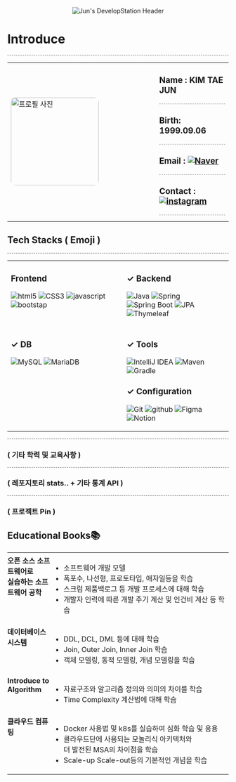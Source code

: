 <p align="center">
  <img src="https://capsule-render.vercel.app/api?type=Transparent&text=Jun%27s%20DevelopStation%20%F0%9F%92%BB&fontAlign=&fontSize=40&animation=twinkling&desc=Welcome%20to%20here!%20Backend%20Developer%20Mr.Jun&&descAlignY=70&theme=dark&height=150" alt="Jun's DevelopStation Header">
</p>

<h1>Introduce</h1>
<div style="border-bottom: 1px dashed #666; width: 100%; margin: 10px 0;"></div>

<table align="center"style="width:100%; border:none; border-collapse:collapse; background-color:transparent;">
  <tr>
    <td style="width: 500px;">
      <img src="https://github.com/user-attachments/assets/6097649c-3f20-48dd-99a4-77ba1b930ffc" width="200px" style="border-radius: 10px; border:none;" alt="프로필 사진">
    </td>
    <td atyle="width:50%; vertical-align: top; padding-left: 20px; border:none; background-color:transparent;">
      <div style="margin-bottom: 10px;">
        <h3>Name : KIM TAE JUN</h3>
        <div style="width: 150px; border-bottom: 1px dashed #999;"></div> </div>
      <div style="margin-bottom: 10px;">
        <h3>Birth: 1999.09.06</h3>
        <div style="width: 150px; border-bottom: 1px dashed #999;"></div> </div>
      <div style="margin-bottom: 10px;">
        <h3>Email : <a href="somang567@naver.com" target="_blank"><img src="https://img.shields.io/badge/Naver-03C75A?style=for-the-badge&logo=naver&logoColor=white" alt="Naver"></a></h3>
        <div style="width: 150px; border-bottom: 1px dashed #999;"></div> </div>
      <div style="margin-bottom: 10px;">
        <h3>Contact : <a href="https://www.instagram.com/xroawlns__/" target="_blank"><img src="https://img.shields.io/badge/Instagram-E4405F?style=for-the-badge&logo=instagram&logoColor=white" alt="instagram"></a></h3>
        </h3>
        <div style="width: 150px; border-bottom: 1px dashed #999;"></div> </div>
    </td>
  </tr>
</table>

<h2>Tech Stacks ( Emoji )</h2>
<div style="border-bottom: 1px dashed #666; width: 100%; margin: 10px 0;"></div>

<table style="width:100%; border:none; border-collapse:collapse; background-color:transparent;">
  <tr>
    <td style="width:50%; vertical-align: top; padding-right: 20px; border:none; background-color:transparent;">
      <h3>Frontend</h3>
      <p>
        <img src="https://img.shields.io/badge/HTML5-E34F26?style=for-the-badge&logo=html5&logoColor=white" alt="html5">
        <img src="https://img.shields.io/badge/CSS3-1572B6?style=for-the-badge&logo=css3&logoColor=white" alt="CSS3">
        <img src="https://img.shields.io/badge/Javascript-F7DF1E?style=for-the-badge&logo=javascript&logoColor=white" alt="javascript">
        <img src="https://img.shields.io/badge/Bootstrap-7952B3?style=for-the-badge&logo=bootstrap&logoColor=white" alt="bootstap">
      </p>
    </td>
    <td style="width:50%; vertical-align: top; padding-left: 20px; border:none; background-color:transparent;">
      <h3>✓ Backend</h3>
      <p>
        <img src="https://img.shields.io/badge/Java-007396?style=for-the-badge&logo=java&logoColor=white" alt="Java">
        <img src="https://img.shields.io/badge/Spring-6DB33F?style=for-the-badge&logo=spring&logoColor=white" alt="Spring">
        <img src="https://img.shields.io/badge/SpringBoot-13C100?style=for-the-badge&logo=spring%20boot&logoColor=white" alt="Spring Boot">
        <img src="https://img.shields.io/badge/JPA-6DB33F?style=for-the-badge&logo=hibernate&logoColor=white" alt="JPA">
        <img src="https://img.shields.io/badge/Thymeleaf-005F0F?style=for-the-badge&logo=thymeleaf&logoColor=white" alt="Thymeleaf">
      </p>
    </td>
  </tr>
  <tr>
    <td style="width:50%; vertical-align: top; padding-right: 20px; border:none; background-color:transparent;">
      <h3>✓ DB</h3>
      <p>
        <img src="https://img.shields.io/badge/MySQL-4479A1?style=for-the-badge&logo=mysql&logoColor=white" alt="MySQL">
        <img src="https://img.shields.io/badge/MariaDB-003545?style=for-the-badge&logo=mariadb&logoColor=white" alt="MariaDB">
      </p>
    </td>
    <td style="width:50%; vertical-align: top; padding-left: 20px; border:none; background-color:transparent;">
      <h3>✓ Tools</h3>
      <p>
        <img src="https://img.shields.io/badge/IntelliJ_IDEA-000000?style=for-the-badge&logo=intellij-idea&logoColor=white" alt="IntelliJ IDEA">
        <img src="https://img.shields.io/badge/Maven-C71A36?style=for-the-badge&logo=apache-maven&logoColor=white" alt="Maven">
        <img src="https://img.shields.io/badge/Gradle-02303A?style=for-the-badge&logo=gradle&logoColor=white" alt="Gradle">
      </p>
      <h3>✓ Configuration</h3>
      <p>
        <img src="https://img.shields.io/badge/Git-F05032?style=for-the-badge&logo=git&logoColor=white" alt="Git">
        <img src="https://img.shields.io/badge/github-181717?style=for-the-badge&logo=github&logoColor=white" alt="github">
        <img src="https://img.shields.io/badge/Figma-F24E1E?style=for-the-badge&logo=figma&logoColor=white" alt="Figma">
        <img src="https://img.shields.io/badge/Notion-000000?style=for-the-badge&logo=notion&logoColor=black" alt="Notion">
      </p>
    </td>
  </tr>
</table>

<div style="border-bottom: 1px dashed #666; width: 100%; margin: 10px 0;"></div>
<h3>( 기타 학력 및 교육사항 )</h3>

<div style="border-bottom: 1px dashed #666; width: 100%; margin: 10px 0;"></div>
<h3>( 레포지토리 stats.. + 기타 통계 API )</h3>

<div style="border-bottom: 1px dashed #666; width: 100%; margin: 10px 0;"></div>
<h3>( 프로젝트 Pin )</h3>

<h2>Educational Books📚</h2>
<table style="width:100%;">
  <tr>
    <td style="width:20%; vertical-align: top; padding: 5px 0px; border:none; background-color:transparent; font-weight:bold;">오픈 소스 소프트웨어로<br>실습하는 소프트웨어 공학</td>
    <td style="width:80%; vertical-align: top; padding: 5px 0px; border:none; background-color:transparent;">
      <ul>
        <li>소프트웨어 개발 모델</li>
        <li>폭포수, 나선형, 프로토타입, 애자일등을 학습</li>
        <li>스크럼 제품백로그 등 개발 프로세스에 대해 학습</li>
        <li>개발자 인력에 따른 개발 주기 계산 및 인건비 계산 등 학습</li>
      </ul>
    </td>
  </tr>
  <tr>
    <td style="width:20%; vertical-align: top; padding: 5px 0px; border:none; background-color:transparent; font-weight:bold;">데이터베이스 시스템</td>
    <td style="width:80%; vertical-align: top; padding: 5px 0px; border:none; background-color:transparent;">
      <ul>
        <li>DDL, DCL, DML 등에 대해 학습</li>
        <li>Join, Outer Join, Inner Join 학습</li>
        <li>객체 모델링, 동적 모델링, 개념 모델링을 학습</li>
      </ul>
    </td>
  </tr>
  <tr>
    <td style="width:20%; vertical-align: top; padding: 5px 0px; border:none; background-color:transparent; font-weight:bold;">Introduce to Algorithm</td>
    <td style="width:80%; vertical-align: top; padding: 5px 0px; border:none; background-color:transparent;">
      <ul>
        <li>자료구조와 알고리즘 정의와 의미의 차이를 학습</li>
        <li>Time Complexity 계산법에 대해 학습</li>
      </ul>
    </td>
  </tr>
  <tr>
    <td style="width:20%; vertical-align: top; padding: 5px 0px; border:none; background-color:transparent; font-weight:bold;">클라우드 컴퓨팅</td>
    <td style="width:80%; vertical-align: top; padding: 5px 0px; border:none; background-color:transparent;">
      <ul>
        <li>Docker 사용법 및 k8s를 실습하여 심화 학습 및 응용</li>
        <li>클라우드단에 사용되는 모놀리식 아키텍처와<br>더 발전된 MSA의 차이점을 학습</li>
        <li>Scale-up Scale-out등의 기본적인 개념을 학습</li>
      </ul>
    </td>
  </tr>
</table>
